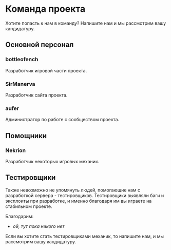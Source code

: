 # Команда проекта

Хотите попасть к нам в команду? Напишите нам и мы рассмотрим вашу кандидатуру.

## Основной персонал

### bottleofench

Разработчик игровой части проекта.

### SirManerva

Разработчик сайта проекта.

### aufer

Администратор по работе с сообществом проекта. 

## Помощники

### Nekrion 

Разработчик некоторых игровых механик.

## Тестировщики

Также невозможно не упомянуть людей, помогающие нам с разработкой сервера - тестировщиков. Тестировщики выявляли баги и эксплоиты при разработке, и именно благодаря им вы играете на стабильном проекте.

Благодарим:
- *ой, тут пока никого нет*

Если вы хотите стать тестировщиками механик, то напишите нам, и мы рассмотрим вашу кандидатуру.